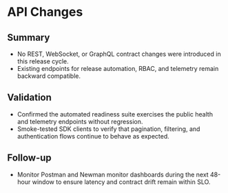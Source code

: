 # API Changes

## Summary
- No REST, WebSocket, or GraphQL contract changes were introduced in this release cycle.
- Existing endpoints for release automation, RBAC, and telemetry remain backward compatible.

## Validation
- Confirmed the automated readiness suite exercises the public health and telemetry endpoints without regression.
- Smoke-tested SDK clients to verify that pagination, filtering, and authentication flows continue to behave as expected.

## Follow-up
- Monitor Postman and Newman monitor dashboards during the next 48-hour window to ensure latency and contract drift remain within SLO.
